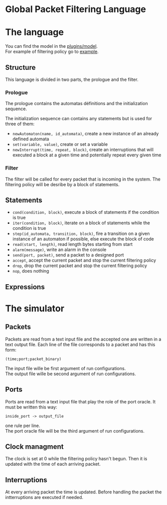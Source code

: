 # Global Packet Filtering Language

# The language
You can find the model in the [plugins/model](./plugins/fr.inria.diverse.gpfl.model/model/gpfl_class_diagram.jpg).  
For example of filtering policy go to [example](./example/).
## Structure
This language is divided in two parts, the prologue and the filter.

### Prologue
The prologue contains the automatas définitions and the initialization sequence.

The initialization sequence can contains any statements but is used for three of them:
- `newAutomaton(name, id_automata)`, create a new instance of an already defined automata
- `set(variable, value)`, create or set a variable
- `newInterrupt(time, repeat, block)`, create an interruptions that will executed a block at a given time and potentially repeat every given time

### Filter
The filter will be called for every packet that is incoming in the system. The filtering policy will be desribe by a block of statements.

## Statements
- `cond(condition, block)`, execute a block of statements if the condition is true
- `iter(condition, block)`, iterate on a block of statements while the condition is true
- `step(id_automata, transition, block)`, fire a transition on a given instance of an automaton if possible, else execute the block of code
- `read(start, length)`, read length bytes starting from start
- `alarm(message)`, write an alarm in the console
- `send(port, packet)`, send a packet to a designed port
- `accept`, accept the current packet and stop the current filtering policy
- `drop`, drop the current packet and stop the current filtering policy
- `nop`, does nothing

## Expressions

# The simulator
## Packets
Packets are read from a text input file and the accepted one are written in a text output file.
Each line of the file corresponds to a packet and has this form:
```
(time;port;packet_binary)
```
The input file wille be first argument of run configurations.  
The output file wille be second argument of run configurations.

## Ports
Ports are read from a text input file that play the role of the port oracle. It must be written this way:
```
inside_port -> output_file
```
one rule per line.  
The port oracle file will be the third argument of run configurations.

## Clock managment 
The clock is set at 0 while the filtering policy hasn't begun. Then it is updated with the time of each arriving packet.

## Interruptions
At every arriving packet the time is updated. Before handling the packet the intterruptions are executed if needed.
